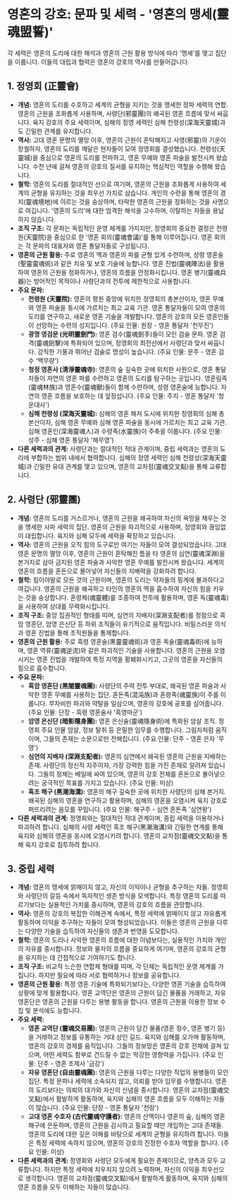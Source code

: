 # 영혼의 강호: 문파 및 세력 - '영혼의 맹세(靈魂盟誓)'

각 세력은 영혼의 도리에 대한 해석과 영혼의 근원 활용 방식에 따라 '맹세'를 맺고 집단을 이룹니다. 이들의 대립과 협력은 영혼의 강호의 역사를 만들어갑니다.

## 1. 정영회 (正靈會)

*   **개념:** 영혼의 도리를 수호하고 세계의 균형을 지키는 것을 맹세한 정파 세력의 연합. 영혼의 근원을 조화롭게 사용하며, 사령단(邪靈團)의 왜곡된 영혼 흐름에 맞서 싸웁니다. 육지 강호의 주요 세력이며, 심해의 정영 세력인 심해 천령성(深海天靈城)과도 긴밀한 관계를 유지합니다.
*   **역사:** 고대 영혼 문명의 멸망 이후, 영혼의 근원이 혼탁해지고 사영(邪靈)의 기운이 창궐하자, 영혼의 도리를 깨달은 현자들이 모여 정영회를 결성했습니다. 천령성(天靈城)을 중심으로 영혼의 도리를 전파하고, 영혼 무예와 영혼 파술을 발전시켜 왔습니다. 수천 년에 걸쳐 영혼의 강호의 질서를 유지하는 핵심적인 역할을 수행해 왔습니다.
*   **철학:** 영혼의 도리를 절대적인 선으로 여기며, 영혼의 근원을 조화롭게 사용하여 세계의 균형을 유지하는 것을 최우선 가치로 삼습니다. 개인의 수련을 통해 영혼의 경지(靈魂境地)에 이르는 것을 숭상하며, 타락한 영혼의 근원을 정화하는 것을 사명으로 여깁니다. '영혼의 도리'에 대한 엄격한 해석을 고수하며, 이탈하는 자들을 용납하지 않습니다.
*   **조직 구조:** 각 문파는 독립적인 운영 체계를 가지지만, 정영회의 중요한 결정은 천령원(天靈院)을 중심으로 한 '영혼 회의(靈魂會議)'를 통해 이루어집니다. 영혼 회의는 각 문파의 대표자와 영혼 통달자들로 구성됩니다.
*   **영혼의 근원 활용:** 주로 영혼의 맥과 영혼의 파를 균형 있게 수련하며, 성령 영혼술(聖靈靈魂術)과 같은 치유 및 보호 기술에 능합니다. 영혼 진법(靈魂陣法)을 활용하여 영혼의 근원을 정화하거나, 영혼의 흐름을 안정화시킵니다. 영혼 병기(靈魂兵器)는 방어적인 목적이나 사령단과의 전투에 제한적으로 사용합니다.
*   **주요 문파:**
    *   **천령원 (天靈院):** 영혼의 평원 중앙에 위치한 정영회의 총본산이자, 영혼 무예와 영혼 파술을 동시에 가르치는 최고 교육 기관. 영혼 통달자들이 모여 영혼의 도리를 연구하고, 새로운 영혼 기술을 개발합니다. 영혼의 강호의 모든 영혼인들이 선망하는 수련의 성지입니다. (주요 인물: 원장 - 영혼 통달자 '천무진')
    *   **광명 영검문 (光明靈劍門):** 영혼 검수(靈魂劍手)들이 모인 검술 문파. 영혼 검격(靈魂劍擊)에 특화되어 있으며, 정영회의 최전선에서 사령단과 맞서 싸웁니다. 강직한 기풍과 뛰어난 검술로 명성이 높습니다. (주요 인물: 문주 - 영혼 검수 '백무량')
    *   **청정 영혼사 (淸淨靈魂寺):** 영혼의 숲 깊숙한 곳에 위치한 사원으로, 영혼 통달자들이 자연의 영혼 파를 수련하고 영혼의 도리를 탐구하는 곳입니다. 영혼림족(靈魂林族)과 영혼수(靈魂獸)들이 함께 수련하며, 성령 영혼술에 능합니다. 자연의 영혼 흐름을 보호하는 데 앞장섭니다. (주요 인물: 주지 - 영혼 통달자 '청운대사')
    *   **심해 천령성 (深海天靈城):** 심해의 영혼 해저 도시에 위치한 정영회의 심해 총본산이자, 심해 영혼 무예와 심해 영혼 파술을 동시에 가르치는 최고 교육 기관. 심해 영혼인(深海靈魂人)과 수령족(水靈族)이 주축을 이룹니다. (주요 인물: 성주 - 심해 영혼 통달자 '해무영')
*   **다른 세력과의 관계:** 사령단과는 절대적인 적대 관계이며, 중립 세력과는 영혼의 도리에 부합하는 범위 내에서 협력합니다. 심해의 정영 세력인 심해 천령성(深海天靈城)과 긴밀한 유대 관계를 맺고 있으며, 영혼의 교차점(靈魂交叉點)을 통해 교류합니다.

## 2. 사령단 (邪靈團)

*   **개념:** 영혼의 도리를 거스르거나, 영혼의 근원을 왜곡하여 자신의 욕망을 채우는 것을 맹세한 사파 세력의 집단. 영혼의 근원을 파괴적으로 사용하며, 정영회와 끊임없이 대립합니다. 육지와 심해 모두에 세력을 확장하고 있습니다.
*   **역사:** 영혼의 근원을 오직 힘의 도구로만 여기는 자들이 모여 결성되었습니다. 고대 영혼 문명의 멸망 이후, 영혼의 근원이 혼탁해진 틈을 타 영혼의 심연(靈魂深淵)을 본거지로 삼아 금지된 영혼 파술과 사악한 영혼 무예를 발전시켜 왔습니다. 세계의 영혼의 흐름을 혼돈으로 몰아넣어 자신들의 지배력을 강화하려 합니다.
*   **철학:** 힘이야말로 모든 것의 근원이며, 영혼의 도리는 약자들의 핑계에 불과하다고 여깁니다. 영혼의 근원을 왜곡하고 타인의 영혼의 맥을 흡수하여 자신의 힘을 키우는 것을 숭상합니다. 혼령체(魂靈體)를 조종하여 전투에 활용하며, 영혼 독(靈魂毒)을 사용하여 상대를 무력화시킵니다.
*   **조직 구조:** 중앙 집권적인 형태를 띠며, 심연의 지배자(深淵支配者)를 정점으로 흑암 영혼단, 암영 은신단 등 하위 조직들이 유기적으로 움직입니다. 비밀스러운 의식과 영혼 진법을 통해 조직원들을 통제합니다.
*   **영혼의 근원 활용:** 주로 흑령 영혼술(黑靈靈魂術)과 영혼 독술(靈魂毒術)에 능하며, 영혼 역류(靈魂逆流)와 같은 파괴적인 기술을 사용합니다. 영혼의 근원을 오염시키는 영혼 진법을 개발하여 특정 지역을 황폐화시키고, 그곳의 영혼을 자신들의 힘으로 흡수합니다.
*   **주요 문파:**
    *   **흑암 영혼단 (黑闇靈魂團):** 사령단의 주력 전투 부대로, 왜곡된 영혼 파술과 사악한 영혼 무예를 사용하는 집단. 혼돈족(混沌族)과 혼령족(魂靈族)이 주를 이룹니다. 무자비한 파괴와 약탈을 일삼으며, 영혼의 강호에 공포를 심어줍니다. (주요 인물: 단장 - 흑령 영혼술사 '흑영마군')
    *   **암영 은신단 (暗影隱身團):** 영혼 은신술(靈魂隱身術)에 특화된 암살 조직. 정영회 주요 인물 암살, 정보 탈취 등 은밀한 임무를 수행합니다. 그림자처럼 움직이며, 그들의 존재는 소문으로만 전해집니다. (주요 인물: 단주 - 영혼 은자 '무영')
    *   **심연의 지배자 (深淵支配者):** 영혼의 심연에서 왜곡된 영혼의 근원을 지배하는 존재. 사령단의 정신적 지주이자, 가장 강력한 힘을 가진 존재로 알려져 있습니다. 그들의 정체는 베일에 싸여 있으며, 영혼의 강호 전체를 혼돈으로 몰아넣으려는 궁극적인 목표를 가지고 있습니다. (주요 인물: 미상)
    *   **흑조 해구 (黑潮海溝):** 영혼의 해구 깊숙한 곳에 위치한 사령단의 심해 본거지. 왜곡된 심해의 영혼을 연구하고 활용하며, 심해의 영혼을 오염시켜 육지 강호로 퍼뜨리려는 음모를 꾸밉니다. (주요 인물: 해구주 - 심연 혼돈족 '심연왕')
*   **다른 세력과의 관계:** 정영회와는 절대적인 적대 관계이며, 중립 세력을 이용하거나 파괴하려 합니다. 심해의 사령 세력인 흑조 해구(黑潮海溝)와 긴밀한 연계를 통해 육지와 심해의 영혼을 동시에 오염시키려 합니다. 영혼의 교차점(靈魂交叉點)을 통해 육지 강호로 침투하려 합니다.

## 3. 중립 세력

*   **개념:** 영혼의 맹세에 얽매이지 않고, 자신의 이익이나 균형을 추구하는 자들. 정영회와 사령단의 갈등 속에서 독자적인 생존 방식을 모색합니다. 특정 영혼의 도리를 따르기보다는 실용적인 가치를 중시하며, 영혼의 강호의 흐름을 관망합니다.
*   **역사:** 영혼의 강호의 복잡한 이해관계 속에서, 특정 세력에 얽매이지 않고 자유롭게 활동하며 이익을 추구하는 자들이 모여 형성되었습니다. 이들은 영혼의 근원을 다루는 다양한 기술을 습득하여 자신들의 생존과 번영을 도모합니다.
*   **철학:** 영혼의 도리나 사악한 영혼의 흐름에 대한 이념보다는, 실용적인 가치와 개인의 자유를 중시합니다. 정보와 물자의 흐름을 중요하게 여기며, 영혼의 강호의 균형을 유지하는 데 간접적으로 기여하기도 합니다.
*   **조직 구조:** 비교적 느슨한 연합체 형태를 띠며, 각 단체는 독립적인 운영 체계를 가집니다. 하지만 필요에 따라 서로 협력하거나 정보를 공유합니다.
*   **영혼의 근원 활용:** 특정 영혼 기술에 특화되기보다는, 다양한 영혼 기술을 습득하여 상황에 맞게 활용합니다. 영혼 교역단은 영혼의 근원이 담긴 물품을 거래하고, 자유 영혼단은 영혼의 근원을 다루는 용병 활동을 합니다. 영혼의 근원을 이용한 정보 수집 및 분석에도 능합니다.
*   **주요 세력:**
    *   **영혼 교역단 (靈魂交易團):** 영혼의 근원이 담긴 물품(영혼 정수, 영혼 병기 등)을 거래하고 정보를 유통하는 거대 상인 길드. 육지와 심해를 오가며 활동하며, 영혼의 강호의 경제를 움직입니다. 그들의 정보망은 영혼의 강호 전체에 걸쳐 있으며, 어떤 세력도 함부로 건드릴 수 없는 막강한 영향력을 가집니다. (주요 인물: 단주 - 영혼 조제사 '금강')
    *   **자유 영혼단 (自由靈魂團):** 영혼의 근원을 다루는 다양한 직업의 용병들이 모인 집단. 특정 문파나 세력에 소속되지 않고, 의뢰를 받아 임무를 수행합니다. 영혼의 도리보다는 의뢰의 대가와 자신의 신념을 중시합니다. 영혼의 교차점(靈魂交叉點)에서 활발하게 활동하며, 육지와 심해의 영혼 흐름을 모두 이해하는 자들이 많습니다. (주요 인물: 단장 - 영혼 통달자 '천랑')
    *   **고대 영혼 수호자 (古代靈魂守護者):** 영혼의 산맥이나 영혼의 숲, 심해의 영혼 해구에 은둔하며, 영혼의 근원을 감시하고 필요할 때만 개입하는 고대 존재들. 영혼의 도리에 대한 깊은 이해를 바탕으로 세계의 균형을 유지하려 합니다. 이들은 특정 세력에 속하지 않으며, 영혼의 강호의 진정한 수호자 역할을 합니다. (주요 인물: 미상)
*   **다른 세력과의 관계:** 정영회와 사령단 모두에게 필요한 존재이므로, 양측과 모두 교류합니다. 하지만 특정 세력에 치우치지 않으려 노력하며, 자신의 이익을 최우선으로 생각합니다. 영혼의 교차점(靈魂交叉點)에서 활발하게 활동하며, 육지와 심해의 영혼 흐름을 모두 이해하는 자들이 많습니다.
